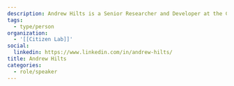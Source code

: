 ```yaml
---
description: Andrew Hilts is a Senior Researcher and Developer at the Citizen Lab, University of Toronto. Andrew has published research looking at the privacy and security of fitness tracking, the web advertising ecosystem, and consumer data privacy rights.
tags:
  - type/person
organization:
  - '[[Citizen Lab]]'
social:
  linkedin: https://www.linkedin.com/in/andrew-hilts/
title: Andrew Hilts
categories:
  - role/speaker
---
```


